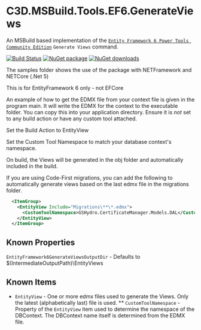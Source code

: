 # C3D.MSBuild.Tools.EF6.GenerateViews

An MSBuild based implementation of the [`Entity Framework 6 Power Tools Community Edition`](https://github.com/ErikEJ/EntityFramework6PowerTools) `Generate Views` command.

[![Build Status](https://dev.azure.com/flexviews/C3D.MSBuild.Tools.EF6.GenerateViews/_apis/build/status/CZEMacLeod.C3D.MSBuild.Tools.EF6.GenerateViews?branchName=main)](https://dev.azure.com/flexviews/C3D.MSBuild.Tools.EF6.GenerateViews/_build/latest?definitionId=74&branchName=main)
[![NuGet package](https://img.shields.io/nuget/v/C3D.MSBuild.Tools.EF6.GenerateViews.svg)](https://nuget.org/packages/C3D.MSBuild.Tools.EF6.GenerateViews)
[![NuGet downloads](https://img.shields.io/nuget/dt/C3D.MSBuild.Tools.EF6.GenerateViews.svg)](https://nuget.org/packages/C3D.MSBuild.Tools.EF6.GenerateViews)

The samples folder shows the use of the package with NETFramework and NETCore (.Net 5)

This is for EntityFramework 6 only - not EFCore

An example of how to get the EDMX file from your context file is given in the program main.
It will write the EDMX for the context to the executable folder.
You can copy this into your application directory.
Ensure it is _not_ set to any build action or have any custom tool attached.

Set the Build Action to EntityView

Set the Custom Tool Namespace to match your database context's namespace.

On build, the Views will be generated in the obj folder and automatically included in the build.

If you are using Code-First migrations, you can add the following to automatically generate views based on the last edmx file in the migrations folder.

```xml
  <ItemGroup>
    <EntityView Include="Migrations\**\*.edmx">
      <CustomToolNamespace>GSHydro.CertificateManager.Models.DAL</CustomToolNamespace>
    </EntityView>
  </ItemGroup>
```

## Known Properties

`EntityFramework6GenerateViewsOutputDir` - Defaults to $(IntermediateOutputPath)\EntityViews

## Known Items

* `EntityView` - One or more edmx files used to generate the Views. Only the latest (alphabetically last) file is used.
** `CustomToolNamespace` - Property of the `EntityView` item used to determine the namespace of the DBContext. The DBContext name itself is determined from the EDMX file.


    
